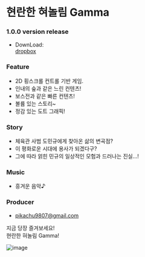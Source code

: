 # 현란한 혀놀림 Gamma
### 1.0.0 version release
* DownLoad:  
 [dropbox](https://www.dropbox.com/sh/03ncksi4xr6qfoo/AADXja-arGn3NL8ad9r8Gt4na?dl=0)  
 
### Feature
* 2D 횡스크롤 컨트롤 기반 게임.
* 인내의 숲과 같은 느린 컨텐츠!
* 보스전과 같은 빠른 컨텐츠!
* 볼륨 있는 스토리~
* 정감 있는 도트 그래픽!

### Story
* 체육관 사범 도민규에게 찾아온 삶의 변곡점?
* 이 평화로운 시대에 용사가 되겠다구?
* 그에 따라 얽힌 민규의 일상적인 모험과 드러나는 진실...!

### Music
* 흥겨운 음악♪	

### Producer
* pikachu9807@gmail.com  
  
지금 당장 즐겨보세요!  
현란한 혀놀림 Gamma!  
  
![image](https://github.com/minkyu1180/gamma-game/assets/36839753/3ac9d4fe-b8dd-4aff-bae0-a3694bbfa825)
